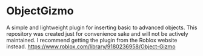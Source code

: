 # ObjectGizmo
A simple and lightweight plugin for inserting basic to advanced objects. This repository was created just for convenience sake and will not be actively maintained. I recommend getting the plugin from the Roblox website instead. 
https://www.roblox.com/library/9180236958/Object-Gizmo
